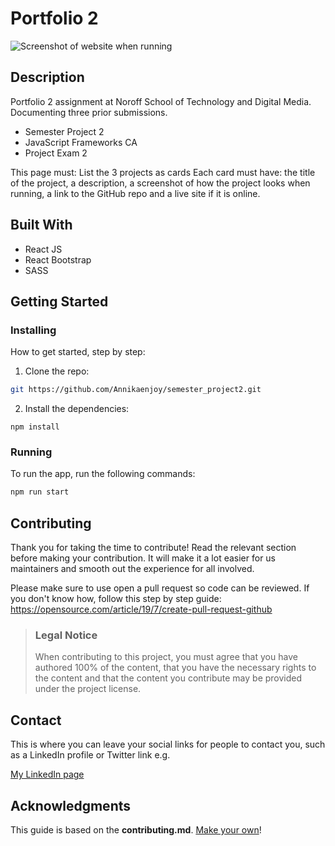 # Portfolio 2

![Screenshot of website when running](./assets//img//website_img.png)

## Description

Portfolio 2 assignment at Noroff School of Technology and Digital Media.
Documenting three prior submissions.

- Semester Project 2
- JavaScript Frameworks CA
- Project Exam 2

This page must:
List the 3 projects as cards
Each card must have:
the title of the project, a description, a screenshot of how the project looks when running, a link to the GitHub repo and a live site if it is online.

## Built With

- React JS
- React Bootstrap
- SASS

## Getting Started

### Installing

How to get started, step by step:

1. Clone the repo:

```bash
git https://github.com/Annikaenjoy/semester_project2.git
```

2. Install the dependencies:

```
npm install
```

### Running

To run the app, run the following commands:

```bash
npm run start
```

## Contributing

Thank you for taking the time to contribute!
Read the relevant section before making your contribution. It will make it a lot easier for us maintainers and smooth out the experience for all involved.

Please make sure to use open a pull request so code can be reviewed. If you don't know how, follow this step by step guide: https://opensource.com/article/19/7/create-pull-request-github

> ### Legal Notice
>
> When contributing to this project, you must agree that you have authored 100% of the content, that you have the necessary rights to the content and that the content you contribute may be provided under the project license.

## Contact

This is where you can leave your social links for people to contact you, such as a LinkedIn profile or Twitter link e.g.

[My LinkedIn page](https://www.linkedin.com/in/annika-louise-eng%C3%B8y-b1959b1a4/)

## Acknowledgments

This guide is based on the **contributing.md**. [Make your own](https://contributing.md/)!
